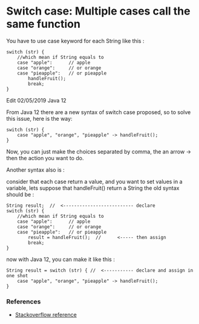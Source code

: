 # Switch case: Multiple cases call the same function


You have to use case keyword for each String like this :
```
switch (str) {
    //which mean if String equals to
    case "apple":      // apple
    case "orange":     // or orange
    case "pieapple":   // or pieapple
        handleFruit();
        break;
}
```
Edit 02/05/2019
Java 12

From Java 12 there are a new syntax of switch case proposed, so to solve this issue, here is the way:
```
switch (str) {
    case "apple", "orange", "pieapple" -> handleFruit();
}
```
Now, you can just make the choices separated by comma, the an arrow -> then the action you want to do.

Another syntax also is :

consider that each case return a value, and you want to set values in a variable, lets suppose that handleFruit() return a String the old syntax should be :
```
String result;  //  <-------------------------- declare 
switch (str) {
    //which mean if String equals to
    case "apple":      // apple
    case "orange":     // or orange
    case "pieapple":   // or pieapple
        result = handleFruit();  //      <----- then assign
        break;
}
```
now with Java 12, you can make it like this :

```
String result = switch (str) { //  <----------- declare and assign in one shot
    case "apple", "orange", "pieapple" -> handleFruit();
}
```

### References

- [Stackoverflow reference](https://stackoverflow.com/questions/48233466/java-switch-case-multiple-cases-call-the-same-function/48233503)

